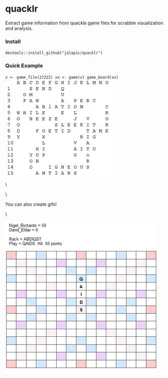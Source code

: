 # quacklr

Extract game information from quackle game files for scrabble visualization and analysis.

### Install

`devtools::install_github("jalapic/quacklr")`


### Quick Example

` x <- game_file(27222)
  xx <- game(x)
  game_board(xx)
`
![](https://github.com/jalapic/quacklr/blob/master/img/game.png)

\  

\  




You can also create gifs!

\  

![](https://github.com/jalapic/quacklr/blob/master/img/test.gif)
